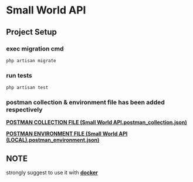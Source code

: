 # Small World API

## Project Setup

### exec migration cmd
```
php artisan migrate
```

### run tests
```
php artisan test
```

### postman collection & environment file has been added respectively

**[POSTMAN COLLECTION FILE (Small World API.postman_collection.json)](https://github.com/zohaibtariq/swapi.dev/blob/development/Small%20World%20API%20(LOCAL).postman_environment.json)**

**[POSTMAN ENVIRONMENT FILE (Small World API (LOCAL).postman_environment.json)](https://github.com/zohaibtariq/swapi.dev/blob/development/Small%20World%20API.postman_collection.json)**

## NOTE

strongly suggest to use it with **[docker](https://github.com/zohaibtariq/swdocker)**